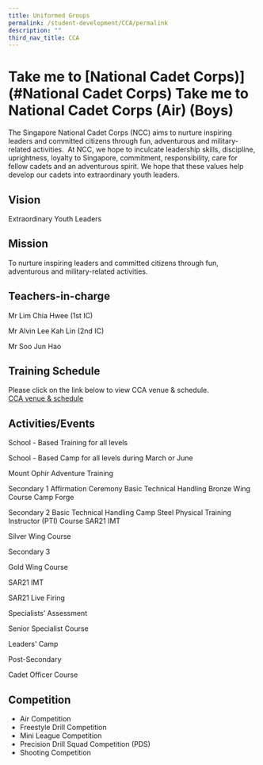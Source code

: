 ```yaml
---
title: Uniformed Groups
permalink: /student-development/CCA/permalink
description: ""
third_nav_title: CCA
---
```


Take me to [National Cadet Corps)](#National Cadet Corps)
Take me to 
National Cadet Corps (Air) (Boys)
=================================

  

The Singapore National Cadet Corps (NCC) aims to nurture inspiring leaders and committed citizens through fun, adventurous and military-related activities.  At NCC, we hope to inculcate leadership skills, discipline, uprightness, loyalty to Singapore, commitment, responsibility, care for fellow cadets and an adventurous spirit. We hope that these values help develop our cadets into extraordinary youth leaders.

  

Vision
------

Extraordinary Youth Leaders

Mission
-------

To nurture inspiring leaders and committed citizens through fun, adventurous and military-related activities.

Teachers-in-charge
------------------

Mr Lim Chia Hwee (1st IC)  

Mr Alvin Lee Kah Lin (2nd IC)

Mr Soo Jun Hao  

Training Schedule
-----------------

Please click on the link below to view CCA venue & schedule.   
[CCA venue & schedule](https://chungchenghighyishun-moe-edu-sg-admin.cwp.sg/useful-links/parents/cca-venue-n-schedule)

Activities/Events
-----------------

School - Based Training for all levels

School - Based Camp for all levels during March or June

Mount Ophir Adventure Training

  

Secondary 1
Affirmation Ceremony
Basic Technical Handling
Bronze Wing Course
Camp Forge

  

Secondary 2
Basic Technical Handling
Camp Steel
Physical Training Instructor (PTI) Course
SAR21 IMT

Silver Wing Course

  

Secondary 3

Gold Wing Course

SAR21 IMT

SAR21 Live Firing

Specialists’ Assessment

Senior Specialist Course

Leaders' Camp

Post-Secondary

Cadet Officer Course

  

Competition
-----------

*   Air Competition
*   Freestyle Drill Competition
*   Mini League Competition
*   Precision Drill Squad Competition (PDS)
*   Shooting Competition
